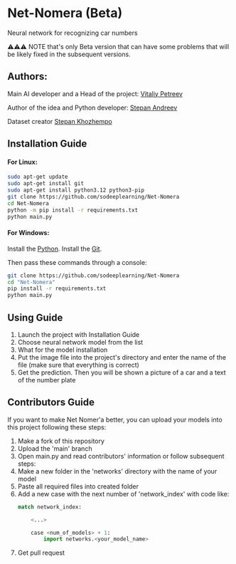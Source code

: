 # Net-Nomera (Beta)
Neural network for recognizing car numbers

⚠⚠⚠ NOTE that's only Beta version that can have some problems that will be likely fixed in the subsequent versions.
## Authors:

Main AI developer and a Head of the project: [Vitaliy Petreev](https://github.com/sodeeplearning)

Author of the idea and Python developer: [Stepan Andreev](https://github.com/kaferius)

Dataset creator [Stepan Khozhempo](https://github.com/teleportx)
## Installation Guide
#### For Linux:
```bash
sudo apt-get update
sudo apt-get install git
sudo apt-get install python3.12 python3-pip
git clone https://github.com/sodeeplearning/Net-Nomera
cd Net-Nomera
python -m pip install -r requirements.txt
python main.py
```
#### For Windows:
Install the [Python](https://www.python.org/downloads/windows/).
Install the [Git](https://git-scm.com/download/win).

Then pass these commands through a console:
```bash
git clone https://github.com/sodeeplearning/Net-Nomera
cd "Net-Nomera"
pip install -r requirements.txt
python main.py
```

## Using Guide
1) Launch the project with Installation Guide
2) Choose neural network model from the list
3) What for the model installation
4) Put the image file into the project's directory and enter the name of the file (make sure that everything is correct)
5) Get the prediction. Then you will be shown a picture of a car and a text of the number plate 

## Contributors Guide
If you want to make Net Nomer'a better, you can upload your models into this project following these steps:
1) Make a fork of this repository 
2) Upload the 'main' branch
3) Open main.py and read contributors' information or follow subsequent steps:
4) Make a new folder in the 'networks' directory with the name of your model
5) Paste all required files into created folder
6) Add a new case with the next number of 'network_index' with code like:
    ```python
    match network_index:
   
        <...>
   
        case <num_of_models> + 1:
            import networks.<your_model_name> 
    ```
7) Get pull request
